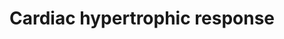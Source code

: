 ---
annotations:
- id: CL:0000746
  parent: native cell
  type: Cell Type Ontology
  value: cardiac muscle cell
- id: DOID:11984
  parent: cardiovascular system disease
  type: Disease Ontology
  value: hypertrophic cardiomyopathy
- id: PW:0000296
  parent: disease pathway
  type: Pathway Ontology
  value: hypertrophic cardiomyopathy pathway
authors:
- Mkutmon
- Cgrove
- MaintBot
- Egonw
- AlexanderPico
- AMTan
- Khanspers
- Eweitz
citedin:
- link: PMC9015122
- link: PMC4168754
description: Integrated schematic of the more extensively characterized intracellular
  signal-transduction pathways that coordinate the cardiac hypertrophic response.
  During development and in response to physiological stimuli or pathological insults,
  the heart undergoes hypertrophic enlargement, which is characterized by an increase
  in the size of individual cardiac myocytes.  Proteins on this pathway have targeted
  assays available via the [https://assays.cancer.gov/available_assays?wp_id=WP2795
  CPTAC Assay Portal]
last-edited: 2021-05-22
organisms:
- Homo sapiens
redirect_from:
- /index.php/Pathway:WP2795
- /instance/WP2795
- /instance/WP2795_rr117670
revision: r117670
schema-jsonld:
- '@context': https://schema.org/
  '@id': https://wikipathways.github.io/pathways/WP2795.html
  '@type': Dataset
  creator:
    '@type': Organization
    name: WikiPathways
  description: Integrated schematic of the more extensively characterized intracellular
    signal-transduction pathways that coordinate the cardiac hypertrophic response.
    During development and in response to physiological stimuli or pathological insults,
    the heart undergoes hypertrophic enlargement, which is characterized by an increase
    in the size of individual cardiac myocytes.  Proteins on this pathway have targeted
    assays available via the [https://assays.cancer.gov/available_assays?wp_id=WP2795
    CPTAC Assay Portal]
  keywords:
  - AKT1
  - AKT2
  - ANP
  - Ang-II
  - CDK 7
  - CDK 9
  - Ca2+
  - CaMK
  - Calcineurin
  - Calmodulin
  - Catecholamines
  - DAG
  - EGF
  - ERK1
  - ERK2
  - ERK5
  - FGF
  - FGFR
  - GC-A
  - GSK3-beta
  - HDAC 4
  - HDAC 5
  - HDAC 7
  - HDAC 9
  - I-kappa-B
  - IGF-I
  - IKK-alpha
  - IKK-beta
  - IKK-gamma
  - Ins(1,4,5)P3
  - JNK
  - MAPKKK
  - MAPKKKK
  - MEF2
  - MEK1
  - MEK2
  - MEK3
  - MEK4
  - MEK5
  - MEK6
  - MEK7
  - NF-kappa-B
  - NFAT
  - NIK
  - Neuregulin
  - PDK1
  - PKC
  - PKD
  - PKG-I
  - PLA2
  - RAC1
  - RAF1
  - TAK1
  - TGF-beta
  - 'TGFR/Activin '
  - TNF-alpha
  - TNFR
  - cGMP
  - mTOR
  - p38
  license: CC0
  name: Cardiac hypertrophic response
seo: CreativeWork
title: Cardiac hypertrophic response
wpid: WP2795
---